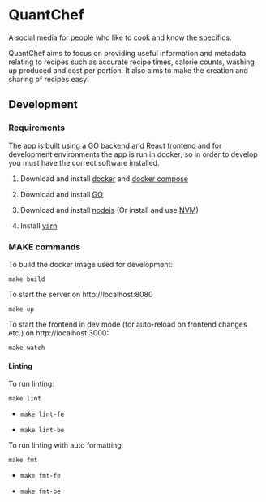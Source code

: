 # QuantChef

A social media for people who like to cook and know the specifics.

QuantChef aims to focus on providing useful information and metadata relating to recipes such as 
accurate recipe times, calorie counts, washing up produced and cost per portion. It also aims to 
make the creation and sharing of recipes easy!

## Development

### Requirements

The app is built using a GO backend and React frontend and for development environments the app is 
run in docker; so in order to develop you must have the correct software installed.

1. Download and install [docker](https://docs.docker.com/engine/install/) and 
[docker compose](https://docs.docker.com/compose/install/)

2. Download and install [GO](https://go.dev/doc/install)

3. Download and install [nodejs](https://nodejs.org/en/download/) (Or install and use 
[NVM](https://github.com/nvm-sh/nvm#installing-and-updating))

4. Install [yarn](https://classic.yarnpkg.com/lang/en/docs/install/#debian-stable)

### MAKE commands

To build the docker image used for development:

`make build`

To start the server on http://localhost:8080

`make up`

To start the frontend in dev mode (for auto-reload on frontend changes etc.) on http://localhost:3000:

`make watch`

#### Linting

To run linting:

`make lint`

* `make lint-fe` 

* `make lint-be`

To run linting with auto formatting:

`make fmt`

* `make fmt-fe` 

* `make fmt-be`
